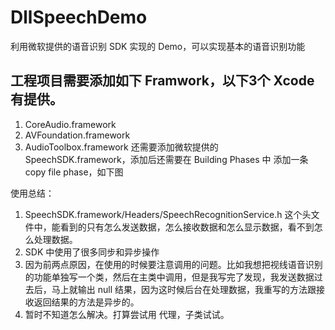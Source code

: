 # DllSpeechDemo
利用微软提供的语音识别 SDK 实现的 Demo，可以实现基本的语音识别功能

## 工程项目需要添加如下 Framwork，以下3个 Xcode 有提供。
1. CoreAudio.framework
2. AVFoundation.framework
3. AudioToolbox.framework
还需要添加微软提供的 SpeechSDK.framework，添加后还需要在 Building Phases 中 添加一条 copy file phase，如下图
![]()

使用总结：
1. SpeechSDK.framework/Headers/SpeechRecognitionService.h 这个头文件中，能看到的只有怎么发送数据，怎么接收数据和怎么显示数据，看不到怎么处理数据。
2. SDK 中使用了很多同步和异步操作
3. 因为前两点原因，在使用的时候要注意调用的问题。比如我想把视线语音识别的功能单独写一个类，然后在主类中调用，但是我写完了发现，我发送数据过去后，马上就输出 null 结果，因为这时候后台在处理数据，我重写的方法跟接收返回结果的方法是异步的。
4. 暂时不知道怎么解决。打算尝试用 代理，子类试试。

